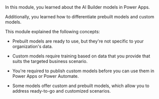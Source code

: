 In this module, you learned about the AI Builder models in Power Apps.

Additionally, you learned how to differentiate prebuilt models and custom models.

This module explained the following concepts:

- Prebuilt models are ready to use, but they're not specific to your organization's data.

- Custom models require training based on data that you provide that suits the targeted business scenario.

- You're required to publish custom models before you can use them in Power Apps or Power Automate.

- Some models offer custom and prebuilt models, which allow you to address ready-to-go and customized scenarios.
